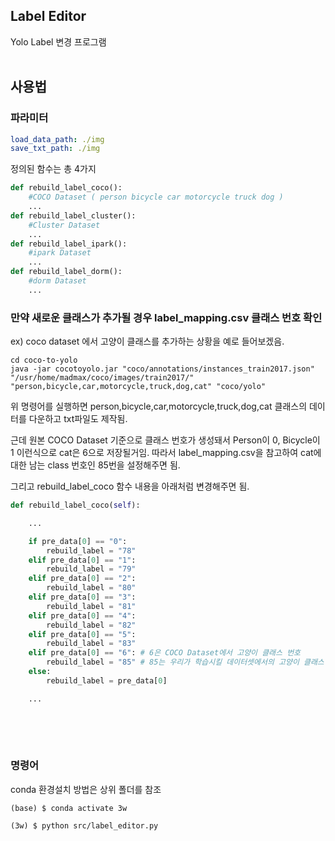 ## Label Editor

Yolo Label 변경 프로그램  </br></br>

## 사용법
### 파라미터
```yaml
load_data_path: ./img
save_txt_path: ./img
```

정의된 함수는 총 4가지
```python
def rebuild_label_coco():
    #COCO Dataset ( person bicycle car motorcycle truck dog )
    ...
def rebuild_label_cluster():
    #Cluster Dataset
    ...
def rebuild_label_ipark():
    #ipark Dataset
    ...
def rebuild_label_dorm():
    #dorm Dataset
    ...
```
### 만약 새로운 클래스가 추가될 경우 label_mapping.csv 클래스 번호 확인
ex) coco dataset 에서 고양이 클래스를 추가하는 상황을 예로 들어보겠음.

```
cd coco-to-yolo
java -jar cocotoyolo.jar "coco/annotations/instances_train2017.json" "/usr/home/madmax/coco/images/train2017/" "person,bicycle,car,motorcycle,truck,dog,cat" "coco/yolo"
```
위 명령어를 실행하면 person,bicycle,car,motorcycle,truck,dog,cat 클래스의 데이터를 다운하고 txt파일도 제작됨.

근데 원본 COCO Dataset 기준으로 클래스 번호가 생성돼서 Person이 0, Bicycle이 1 이런식으로 cat은 6으로 저장될거임.
따라서 label_mapping.csv을 참고하여 cat에 대한 남는 class 번호인 85번을 설정해주면 됨.

그리고 rebuild_label_coco 함수 내용을 아래처럼 변경해주면 됨.
```python
def rebuild_label_coco(self): 

    ...

    if pre_data[0] == "0":
        rebuild_label = "78"
    elif pre_data[0] == "1":
        rebuild_label = "79"
    elif pre_data[0] == "2":
        rebuild_label = "80"
    elif pre_data[0] == "3":
        rebuild_label = "81"
    elif pre_data[0] == "4":
        rebuild_label = "82"
    elif pre_data[0] == "5":
        rebuild_label = "83"
    elif pre_data[0] == "6": # 6은 COCO Dataset에서 고양이 클래스 번호
        rebuild_label = "85" # 85는 우리가 학습시킬 데이터셋에서의 고양이 클래스 번호
    else:
        rebuild_label = pre_data[0]

    ...
    
```
</br>
</br>

### 명령어
conda 환경설치 방법은 상위 폴더를 참조
```
(base) $ conda activate 3w

(3w) $ python src/label_editor.py
```